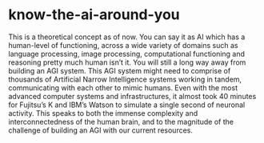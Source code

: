 # know-the-ai-around-you
This is a theoretical concept as of now. You can say it as AI which has a human-level of functioning, across a wide variety of domains such as language processing, image processing, computational functioning and reasoning pretty much human isn’t it. You will still a long way away from building an AGI system. This AGI system might need to comprise of thousands of Artificial Narrow Intelligence systems working in tandem, communicating with each other to mimic humans. Even with the most advanced computer systems and infrastructures, it almost took 40 minutes for Fujitsu’s K and IBM’s Watson to simulate a single second of neuronal activity. This speaks to both the immense complexity and interconnectedness of the human brain, and to the magnitude of the challenge of building an AGI with our current resources.

